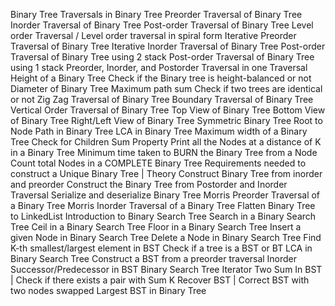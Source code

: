 Binary Tree Traversals in Binary Tree
Preorder Traversal of Binary Tree
Inorder Traversal of Binary Tree
Post-order Traversal of Binary Tree
Level order Traversal / Level order traversal in spiral form
Iterative Preorder Traversal of Binary Tree
Iterative Inorder Traversal of Binary Tree
Post-order Traversal of Binary Tree using 2 stack
Post-order Traversal of Binary Tree using 1 stack
Preorder, Inorder, and Postorder Traversal in one Traversal
Height of a Binary Tree
Check if the Binary tree is height-balanced or not
Diameter of Binary Tree
Maximum path sum
Check if two trees are identical or not
Zig Zag Traversal of Binary Tree
Boundary Traversal of Binary Tree
Vertical Order Traversal of Binary Tree
Top View of Binary Tree
Bottom View of Binary Tree
Right/Left View of Binary Tree
Symmetric Binary Tree
Root to Node Path in Binary Tree
LCA in Binary Tree
Maximum width of a Binary Tree
Check for Children Sum Property
Print all the Nodes at a distance of K in a Binary Tree
Minimum time taken to BURN the Binary Tree from a Node
Count total Nodes in a COMPLETE Binary Tree
Requirements needed to construct a Unique Binary Tree | Theory
Construct Binary Tree from inorder and preorder
Construct the Binary Tree from Postorder and Inorder Traversal
Serialize and deserialize Binary Tree
Morris Preorder Traversal of a Binary Tree
Morris Inorder Traversal of a Binary Tree
Flatten Binary Tree to LinkedList
Introduction to Binary Search Tree
Search in a Binary Search Tree
Ceil in a Binary Search Tree
Floor in a Binary Search Tree
Insert a given Node in Binary Search Tree
Delete a Node in Binary Search Tree
Find K-th smallest/largest element in BST
Check if a tree is a BST or BT
LCA in Binary Search Tree
Construct a BST from a preorder traversal
Inorder Successor/Predecessor in BST
Binary Search Tree Iterator
Two Sum In BST | Check if there exists a pair with Sum K
Recover BST | Correct BST with two nodes swapped
Largest BST in Binary Tree
